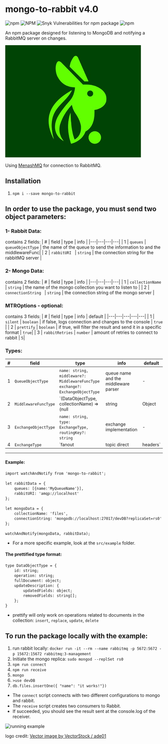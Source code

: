 # mongo-to-rabbit v4.0

![npm](https://img.shields.io/npm/v/mongo-to-rabbit?color=green)
![NPM](https://img.shields.io/npm/l/mongo-to-rabbit)
![Snyk Vulnerabilities for npm package](https://img.shields.io/snyk/vulnerabilities/npm/mongo-to-rabbit)
![npm](https://img.shields.io/npm/dt/mongo-to-rabbit)

An npm package designed for listening to MongoDB and notifying a RabbitMQ server on changes.

![MTR logo](src/utils/images/MTR-logo.jpeg)

Using [MenashMQ](https://www.npmjs.com/package/menashmq) for connection to RabbitMQ.

## Installation
1. `npm i --save mongo-to-rabbit`

## In order to use the package, you must send two object parameters:

### 1- Rabbit Data:
contains 2 fields: 
| #  | field | type | info |
|---|---|---|---|
| 1 | `queues`  | `queueObjectType` | the name of the queue to send the information to and the middlewareFunc|
| 2 | `rabbitURI `  | `string` | the connection string for the rabbitMQ server |

### 2- Mongo Data:

contains 2 fields:
| #  | field | type | info |
|---|---|---|---|
| 1 | `collectionName`  | `string` | the name of the mongo collection you want to listen to |
| 2 | `connectionString `  | `string` | the connection string of the mongo server |

### MTROptions - optional:

contains 3 fields:
| #  | field | type | info | default |
|---|---|---|---|---|
| 1 | `silent`  | `boolean` | if false, logs connection and changes to the console | `true` |
| 2 | `prettify`  | `boolean` | if true, will filter the result and send it in a specific format | `true`|
| 3 | `rabbitRetries`  | `number` | amount of retries to connect to rabbit | `5`| 




### Types:
| #  | field | type | info | default |
|---|---|---|---|---|
|1| `QueueObjectType`| `name: string, middleware?: MiddlewareFuncType exchange?: ExchangeObjectType`| queue name and the middleware parser | -
|2|`MiddlewareFuncType` | `(DataObjectType, collectionName) => (null | string | Object | Buffer | string[] | Object[] | Buffer[] | undefined)` | A function for manipulating the prettified data received from the listener before sending it to the queue. will only work with  a `prettify:true`. | [identity function](https://en.wikipedia.org/wiki/Identity_function)
|3|`ExchangeObjectType`| `name: string, type: ExchangeType, routingKey?: string` | exchange implementation | -
|4|`ExchangeType`| `fanout | topic  direct | headers`| different types of exchanges | -
___
#### Example: 
```node
import watchAndNotify from 'mongo-to-rabbit';

let rabbitData = {
    queues: [{name:'MyQueueName'}],
    rabbitURI: 'amqp://localhost'
};

let mongoData = {  
    collectionName: 'files',
    connectionString: 'mongodb://localhost:27017/devDB?replicaSet=rs0'
};

watchAndNotify(mongoData, rabbitData);
```
* For a more specific example, look at the `src/example` folder.

#### The prettified type format:
```node
type DataObjectType = {  
    id: string;  
    operation: string;  
    fullDocument: object;  
    updateDescription: {  
        updatedFields: object;  
        removedFields: string[];  
    };  
}
```
* prettify will only work on operations related to documents in the collection: `insert`, `replace`, `update`, `delete`

## To run the package locally with the example: 
1. run rabbit locally: `docker run -it --rm --name rabbitmq -p 5672:5672 -p 15672:15672 rabbitmq:3-management`
2. Initiate the mongo replica: `sudo mongod --replSet rs0`
3. `npm run connect`
4. `npm run receive`
5. `mongo`
6. `>use devDB`
7. `db.files.insertOne({ "name": "it works!"})`

* The `connect` script connects with two different configurations to mongo and rabbit. 
* The `receive` script creates two consumers to Rabbit.
* If succeeded, you should see the result sent at the console.log of the receiver.

![running example](https://media.giphy.com/media/mT5dpljEpj5uscgFH9/giphy.gif)

logo credit: <a href="https://www.vectorstock.com/royalty-free-vector/rabbit-leaf-naturally-creative-logo-vector-26785526">Vector image by VectorStock / ade01</a>
